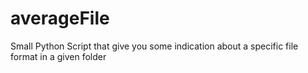 # averageFile
Small Python Script that give you some indication about a specific file format in a given folder
